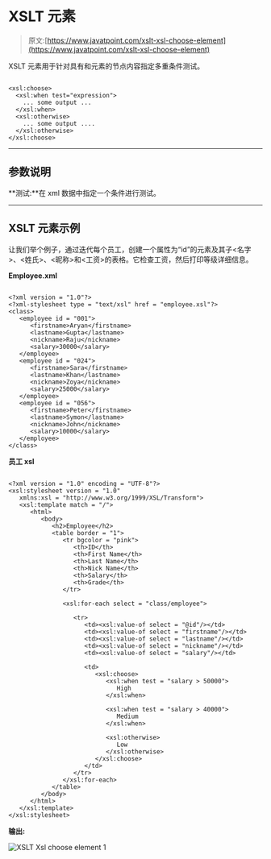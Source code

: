 # XSLT <choose>元素</choose>

> 原文:[https://www.javatpoint.com/xslt-xsl-choose-element](https://www.javatpoint.com/xslt-xsl-choose-element)

XSLT <choose>元素用于针对具有<otherwise>和<when>元素的节点内容指定多重条件测试。</when></otherwise></choose>

```

<xsl:choose>
  <xsl:when test="expression">
    ... some output ...
  </xsl:when>
  <xsl:otherwise>
    ... some output ....
  </xsl:otherwise>
</xsl:choose>

```

* * *

## 参数说明

**测试:**在 xml 数据中指定一个条件进行测试。

* * *

## XSLT <choose>元素示例</choose>

让我们举个例子，通过迭代每个员工，创建一个属性为“id”的<employee>元素及其子<名字>、<姓氏>、<昵称>和<工资>的表格。它检查工资，然后打印等级详细信息。</employee>

**Employee.xml**

```

<?xml version = "1.0"?>
<?xml-stylesheet type = "text/xsl" href = "employee.xsl"?> 
<class> 
   <employee id = "001">
      <firstname>Aryan</firstname> 
      <lastname>Gupta</lastname> 
      <nickname>Raju</nickname> 
      <salary>30000</salary>
   </employee> 
   <employee id = "024"> 
      <firstname>Sara</firstname> 
      <lastname>Khan</lastname> 
      <nickname>Zoya</nickname> 
      <salary>25000</salary>
   </employee> 
   <employee id = "056"> 
      <firstname>Peter</firstname> 
      <lastname>Symon</lastname> 
      <nickname>John</nickname> 
      <salary>10000</salary> 
   </employee> 
</class>

```

**员工 xsl**

```

<?xml version = "1.0" encoding = "UTF-8"?> 
<xsl:stylesheet version = "1.0" 
   xmlns:xsl = "http://www.w3.org/1999/XSL/Transform">   
   <xsl:template match = "/"> 
      <html> 
         <body> 
            <h2>Employee</h2> 
            <table border = "1"> 
               <tr bgcolor = "pink"> 
                  <th>ID</th> 
                  <th>First Name</th> 
                  <th>Last Name</th> 
                  <th>Nick Name</th> 
                  <th>Salary</th> 
                  <th>Grade</th> 
               </tr> 

               <xsl:for-each select = "class/employee"> 

                  <tr> 
                     <td><xsl:value-of select = "@id"/></td> 
                     <td><xsl:value-of select = "firstname"/></td> 
                     <td><xsl:value-of select = "lastname"/></td> 
                     <td><xsl:value-of select = "nickname"/></td> 
                     <td><xsl:value-of select = "salary"/></td> 

                     <td> 
                        <xsl:choose> 
                           <xsl:when test = "salary > 50000"> 
                              High 
                           </xsl:when> 

                           <xsl:when test = "salary > 40000"> 
                              Medium 
                           </xsl:when> 

                           <xsl:otherwise> 
                              Low 
                           </xsl:otherwise> 
                        </xsl:choose> 
                     </td> 
                  </tr> 
               </xsl:for-each> 
            </table> 
         </body> 
      </html> 
   </xsl:template>  
</xsl:stylesheet>

```

**输出:**

![XSLT Xsl choose element 1](../Images/dad26d437bb954170d10f899dbf15dd7.png)